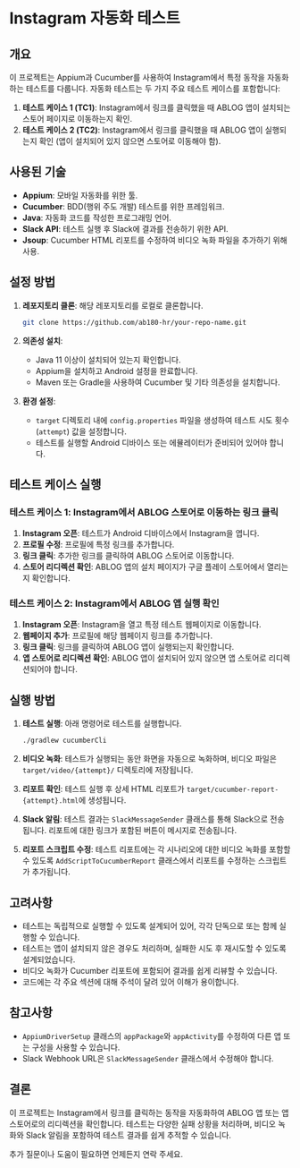 
# Instagram 자동화 테스트

## 개요
이 프로젝트는 Appium과 Cucumber를 사용하여 Instagram에서 특정 동작을 자동화하는 테스트를 다룹니다. 자동화 테스트는 두 가지 주요 테스트 케이스를 포함합니다:

1. **테스트 케이스 1 (TC1)**: Instagram에서 링크를 클릭했을 때 ABLOG 앱이 설치되는 스토어 페이지로 이동하는지 확인.
2. **테스트 케이스 2 (TC2)**: Instagram에서 링크를 클릭했을 때 ABLOG 앱이 실행되는지 확인 (앱이 설치되어 있지 않으면 스토어로 이동해야 함).

## 사용된 기술
- **Appium**: 모바일 자동화를 위한 툴.
- **Cucumber**: BDD(행위 주도 개발) 테스트를 위한 프레임워크.
- **Java**: 자동화 코드를 작성한 프로그래밍 언어.
- **Slack API**: 테스트 실행 후 Slack에 결과를 전송하기 위한 API.
- **Jsoup**: Cucumber HTML 리포트를 수정하여 비디오 녹화 파일을 추가하기 위해 사용.

## 설정 방법

1. **레포지토리 클론**: 해당 레포지토리를 로컬로 클론합니다.
   ```bash
   git clone https://github.com/ab180-hr/your-repo-name.git
   ```

2. **의존성 설치**:
   - Java 11 이상이 설치되어 있는지 확인합니다.
   - Appium을 설치하고 Android 설정을 완료합니다.
   - Maven 또는 Gradle을 사용하여 Cucumber 및 기타 의존성을 설치합니다.

3. **환경 설정**:
   - `target` 디렉토리 내에 `config.properties` 파일을 생성하여 테스트 시도 횟수(`attempt`) 값을 설정합니다.
   - 테스트를 실행할 Android 디바이스 또는 에뮬레이터가 준비되어 있어야 합니다.

## 테스트 케이스 실행

### 테스트 케이스 1: Instagram에서 ABLOG 스토어로 이동하는 링크 클릭

1. **Instagram 오픈**: 테스트가 Android 디바이스에서 Instagram을 엽니다.
2. **프로필 수정**: 프로필에 특정 링크를 추가합니다.
3. **링크 클릭**: 추가한 링크를 클릭하여 ABLOG 스토어로 이동합니다.
4. **스토어 리디렉션 확인**: ABLOG 앱의 설치 페이지가 구글 플레이 스토어에서 열리는지 확인합니다.

### 테스트 케이스 2: Instagram에서 ABLOG 앱 실행 확인

1. **Instagram 오픈**: Instagram을 열고 특정 테스트 웹페이지로 이동합니다.
2. **웹페이지 추가**: 프로필에 해당 웹페이지 링크를 추가합니다.
3. **링크 클릭**: 링크를 클릭하여 ABLOG 앱이 실행되는지 확인합니다.
4. **앱 스토어로 리디렉션 확인**: ABLOG 앱이 설치되어 있지 않으면 앱 스토어로 리디렉션되어야 합니다.

## 실행 방법

1. **테스트 실행**: 아래 명령어로 테스트를 실행합니다.
   ```bash
   ./gradlew cucumberCli
   ```

2. **비디오 녹화**: 테스트가 실행되는 동안 화면을 자동으로 녹화하며, 비디오 파일은 `target/video/{attempt}/` 디렉토리에 저장됩니다.

3. **리포트 확인**: 테스트 실행 후 상세 HTML 리포트가 `target/cucumber-report-{attempt}.html`에 생성됩니다.

4. **Slack 알림**: 테스트 결과는 `SlackMessageSender` 클래스를 통해 Slack으로 전송됩니다. 리포트에 대한 링크가 포함된 버튼이 메시지로 전송됩니다.

5. **리포트 스크립트 수정**: 테스트 리포트에는 각 시나리오에 대한 비디오 녹화를 포함할 수 있도록 `AddScriptToCucumberReport` 클래스에서 리포트를 수정하는 스크립트가 추가됩니다.

## 고려사항
- 테스트는 독립적으로 실행할 수 있도록 설계되어 있어, 각각 단독으로 또는 함께 실행할 수 있습니다.
- 테스트는 앱이 설치되지 않은 경우도 처리하며, 실패한 시도 후 재시도할 수 있도록 설계되었습니다.
- 비디오 녹화가 Cucumber 리포트에 포함되어 결과를 쉽게 리뷰할 수 있습니다.
- 코드에는 각 주요 섹션에 대해 주석이 달려 있어 이해가 용이합니다.

## 참고사항
- `AppiumDriverSetup` 클래스의 `appPackage`와 `appActivity`를 수정하여 다른 앱 또는 구성을 사용할 수 있습니다.
- Slack Webhook URL은 `SlackMessageSender` 클래스에서 수정해야 합니다.

## 결론
이 프로젝트는 Instagram에서 링크를 클릭하는 동작을 자동화하여 ABLOG 앱 또는 앱 스토어로의 리디렉션을 확인합니다. 테스트는 다양한 실패 상황을 처리하며, 비디오 녹화와 Slack 알림을 포함하여 테스트 결과를 쉽게 추적할 수 있습니다.

추가 질문이나 도움이 필요하면 언제든지 연락 주세요.
